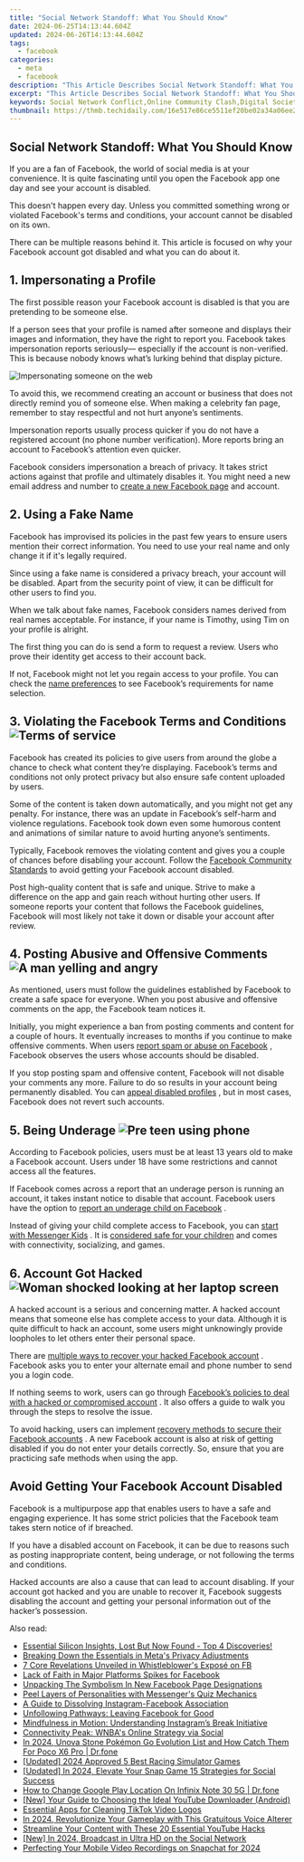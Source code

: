 ```yaml
---
title: "Social Network Standoff: What You Should Know"
date: 2024-06-25T14:13:44.604Z
updated: 2024-06-26T14:13:44.604Z
tags:
  - facebook
categories:
  - meta
  - facebook
description: "This Article Describes Social Network Standoff: What You Should Know"
excerpt: "This Article Describes Social Network Standoff: What You Should Know"
keywords: Social Network Conflict,Online Community Clash,Digital Society Dispute,Internet Group Tension,Platform Power Struggle,Virtual Social Brawl,Web Network Battle
thumbnail: https://thmb.techidaily.com/16e517e86ce5511ef20be02a34a06ee211f62f0d8653c2cec4d55484854e4b69.jpg
---
```


## Social Network Standoff: What You Should Know

 If you are a fan of Facebook, the world of social media is at your convenience. It is quite fascinating until you open the Facebook app one day and see your account is disabled.

 This doesn't happen every day. Unless you committed something wrong or violated Facebook's terms and conditions, your account cannot be disabled on its own.

 There can be multiple reasons behind it. This article is focused on why your Facebook account got disabled and what you can do about it.

## 1\. Impersonating a Profile

 The first possible reason your Facebook account is disabled is that you are pretending to be someone else.

 If a person sees that your profile is named after someone and displays their images and information, they have the right to report you. Facebook takes impersonation reports seriously— especially if the account is non-verified. This is because nobody knows what’s lurking behind that display picture.

![Impersonating someone on the web](https://static1.makeuseofimages.com/wordpress/wp-content/uploads/2022/10/Impersonating-someone-on-the-web.jpg)

 To avoid this, we recommend creating an account or business that does not directly remind you of someone else. When making a celebrity fan page, remember to stay respectful and not hurt anyone’s sentiments.

 Impersonation reports usually process quicker if you do not have a registered account (no phone number verification). More reports bring an account to Facebook’s attention even quicker.

 Facebook considers impersonation a breach of privacy. It takes strict actions against that profile and ultimately disables it. You might need a new email address and number to [create a new Facebook page](https://www.makeuseof.com/tag/how-to-create-a-facebook-business-page/) and account.

## 2\. Using a Fake Name

 Facebook has improvised its policies in the past few years to ensure users mention their correct information. You need to use your real name and only change it if it's legally required.

 Since using a fake name is considered a privacy breach, your account will be disabled. Apart from the security point of view, it can be difficult for other users to find you.

 When we talk about fake names, Facebook considers names derived from real names acceptable. For instance, if your name is Timothy, using Tim on your profile is alright.

 The first thing you can do is send a form to request a review. Users who prove their identity get access to their account back.

 If not, Facebook might not let you regain access to your profile. You can check the [name preferences](https://www.facebook.com/help/1090831264320592/) to see Facebook’s requirements for name selection.

## 3\. Violating the Facebook Terms and Conditions ![Terms of service](https://static1.makeuseofimages.com/wordpress/wp-content/uploads/2022/10/Terms-of-service.jpg)

 Facebook has created its policies to give users from around the globe a chance to check what content they’re displaying. Facebook’s terms and conditions not only protect privacy but also ensure safe content uploaded by users.

 Some of the content is taken down automatically, and you might not get any penalty. For instance, there was an update in Facebook’s self-harm and violence regulations. Facebook took down even some humorous content and animations of similar nature to avoid hurting anyone’s sentiments.

 Typically, Facebook removes the violating content and gives you a couple of chances before disabling your account. Follow the [Facebook Community Standards](https://transparency.fb.com/policies/community-standards/) to avoid getting your Facebook account disabled.

 Post high-quality content that is safe and unique. Strive to make a difference on the app and gain reach without hurting other users. If someone reports your content that follows the Facebook guidelines, Facebook will most likely not take it down or disable your account after review.

## 4\. Posting Abusive and Offensive Comments ![A man yelling and angry](https://static1.makeuseofimages.com/wordpress/wp-content/uploads/2022/10/A-man-yelling-and-angry.jpg)

 As mentioned, users must follow the guidelines established by Facebook to create a safe space for everyone. When you post abusive and offensive comments on the app, the Facebook team notices it.

 Initially, you might experience a ban from posting comments and content for a couple of hours. It eventually increases to months if you continue to make offensive comments. When users [report spam or abuse on Facebook](https://www.makeuseof.com/report-content-spam-facebook/) , Facebook observes the users whose accounts should be disabled.

 If you stop posting spam and offensive content, Facebook will not disable your comments any more. Failure to do so results in your account being permanently disabled. You can [appeal disabled profiles](https://www.facebook.com/help/contact/269030579858086) , but in most cases, Facebook does not revert such accounts.

## 5\. Being Underage ![Pre teen using phone](https://static1.makeuseofimages.com/wordpress/wp-content/uploads/2022/10/Pre-teen-using-phone.jpg)

 According to Facebook policies, users must be at least 13 years old to make a Facebook account. Users under 18 have some restrictions and cannot access all the features.

 If Facebook comes across a report that an underage person is running an account, it takes instant notice to disable that account. Facebook users have the option to [report an underage child on Facebook](https://www.facebook.com/help/contact/209046679279097) .

 Instead of giving your child complete access to Facebook, you can [start with Messenger Kids](https://www.makeuseof.com/learn-to-use-facebook-messenger-kids/) . It is [considered safe for your children](https://www.makeuseof.com/is-messenger-kids-safe-children/) and comes with connectivity, socializing, and games.

## 6\. Account Got Hacked ![Woman shocked looking at her laptop screen](https://static1.makeuseofimages.com/wordpress/wp-content/uploads/2022/10/Woman-shocked-looking-at-her-computer-screen.jpg)

 A hacked account is a serious and concerning matter. A hacked account means that someone else has complete access to your data. Although it is quite difficult to hack an account, some users might unknowingly provide loopholes to let others enter their personal space.

 There are [multiple ways to recover your hacked Facebook account](https://www.makeuseof.com/tag/recover-facebook-account-longer-log/) . Facebook asks you to enter your alternate email and phone number to send you a login code.

 If nothing seems to work, users can go through [Facebook’s policies to deal with a hacked or compromised account](https://www.facebook.com/help/3434203120011796) . It also offers a guide to walk you through the steps to resolve the issue.

 To avoid hacking, users can implement [recovery methods to secure their Facebook accounts](https://www.makeuseof.com/tag/5-secure-facebook-account-recoverable/) . A new Facebook account is also at risk of getting disabled if you do not enter your details correctly. So, ensure that you are practicing safe methods when using the app.

## Avoid Getting Your Facebook Account Disabled

 Facebook is a multipurpose app that enables users to have a safe and engaging experience. It has some strict policies that the Facebook team takes stern notice of if breached.

 If you have a disabled account on Facebook, it can be due to reasons such as posting inappropriate content, being underage, or not following the terms and conditions.

 Hacked accounts are also a cause that can lead to account disabling. If your account got hacked and you are unable to recover it, Facebook suggests disabling the account and getting your personal information out of the hacker’s possession.


<ins class="adsbygoogle"
     style="display:block"
     data-ad-format="autorelaxed"
     data-ad-client="ca-pub-7571918770474297"
     data-ad-slot="1223367746"></ins>



<ins class="adsbygoogle"
     style="display:block"
     data-ad-client="ca-pub-7571918770474297"
     data-ad-slot="8358498916"
     data-ad-format="auto"
     data-full-width-responsive="true"></ins>

<span class="atpl-alsoreadstyle">Also read:</span>
<div><ul>
<li><a href="https://facebook.techidaily.com/1719153298705-essential-silicon-insights-lost-but-now-found-top-4-discoveries/"><u>Essential Silicon Insights, Lost But Now Found - Top 4 Discoveries!</u></a></li>
<li><a href="https://facebook.techidaily.com/breaking-down-the-essentials-in-metas-privacy-adjustments/"><u>Breaking Down the Essentials in Meta's Privacy Adjustments</u></a></li>
<li><a href="https://facebook.techidaily.com/7-core-revelations-unveiled-in-whistleblowers-expose-on-fb/"><u>7 Core Revelations Unveiled in Whistleblower's Exposé on FB</u></a></li>
<li><a href="https://facebook.techidaily.com/lack-of-faith-in-major-platforms-spikes-for-facebook/"><u>Lack of Faith in Major Platforms Spikes for Facebook</u></a></li>
<li><a href="https://facebook.techidaily.com/unpacking-the-symbolism-in-new-facebook-page-designations/"><u>Unpacking The Symbolism In New Facebook Page Designations</u></a></li>
<li><a href="https://facebook.techidaily.com/peel-layers-of-personalities-with-messengers-quiz-mechanics/"><u>Peel Layers of Personalities with Messenger's Quiz Mechanics</u></a></li>
<li><a href="https://facebook.techidaily.com/a-guide-to-dissolving-instagram-facebook-association/"><u>A Guide to Dissolving Instagram-Facebook Association</u></a></li>
<li><a href="https://facebook.techidaily.com/unfollowing-pathways-leaving-facebook-for-good/"><u>Unfollowing Pathways: Leaving Facebook for Good</u></a></li>
<li><a href="https://facebook.techidaily.com/mindfulness-in-motion-understanding-instagrams-break-initiative/"><u>Mindfulness in Motion: Understanding Instagram’s Break Initiative</u></a></li>
<li><a href="https://facebook.techidaily.com/connectivity-peak-wnbas-online-strategy-via-social/"><u>Connectivity Peak: WNBA's Online Strategy via Social</u></a></li>
<li><a href="https://pokemon-go-android.techidaily.com/in-2024-unova-stone-pokemon-go-evolution-list-and-how-catch-them-for-poco-x6-pro-drfone-by-drfone-virtual-android/"><u>In 2024, Unova Stone Pokémon Go Evolution List and How Catch Them For Poco X6 Pro | Dr.fone</u></a></li>
<li><a href="https://desktop-recording.techidaily.com/updated-2024-approved-5-best-racing-simulator-games/"><u>[Updated] 2024 Approved  5 Best Racing Simulator Games</u></a></li>
<li><a href="https://snapchat-videos.techidaily.com/updated-in-2024-elevate-your-snap-game-15-strategies-for-social-success/"><u>[Updated] In 2024, Elevate Your Snap Game  15 Strategies for Social Success</u></a></li>
<li><a href="https://fake-location.techidaily.com/how-to-change-google-play-location-on-infinix-note-30-5g-drfone-by-drfone-virtual-android/"><u>How to Change Google Play Location On Infinix Note 30 5G | Dr.fone</u></a></li>
<li><a href="https://facebook-video-footage.techidaily.com/new-your-guide-to-choosing-the-ideal-youtube-downloader-android/"><u>[New] Your Guide to Choosing the Ideal YouTube Downloader (Android)</u></a></li>
<li><a href="https://tiktok-videos.techidaily.com/essential-apps-for-cleaning-tiktok-video-logos/"><u>Essential Apps for Cleaning TikTok Video Logos</u></a></li>
<li><a href="https://fox-direct.techidaily.com/in-2024-revolutionize-your-gameplay-with-this-gratuitous-voice-alterer/"><u>In 2024, Revolutionize Your Gameplay with This Gratuitous Voice Alterer</u></a></li>
<li><a href="https://youtube-video-recordings.techidaily.com/streamline-your-content-with-these-20-essential-youtube-hacks/"><u>Streamline Your Content with These 20 Essential YouTube Hacks</u></a></li>
<li><a href="https://facebook-clips.techidaily.com/new-in-2024-broadcast-in-ultra-hd-on-the-social-network/"><u>[New] In 2024, Broadcast in Ultra HD on the Social Network</u></a></li>
<li><a href="https://snapchat-videos.techidaily.com/perfecting-your-mobile-video-recordings-on-snapchat-for-2024/"><u>Perfecting Your Mobile Video Recordings on Snapchat for 2024</u></a></li>
</ul></div>
